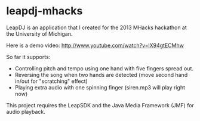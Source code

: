 leapdj-mhacks
=============
LeapDJ is an application that I created for the 2013 MHacks hackathon at the University of Michigan. 

Here is a demo video: http://www.youtube.com/watch?v=lX94gtECMhw

So far it supports:
  - Controlling pitch and tempo using one hand with five fingers spread out.
  - Reversing the song when two hands are detected (move second hand in/out for "scratching" effect)
  - Playing extra audio with one spinning finger (siren.mp3 will play right now)

This project requires the LeapSDK and the Java Media Framework (JMF) for audio playback. 
